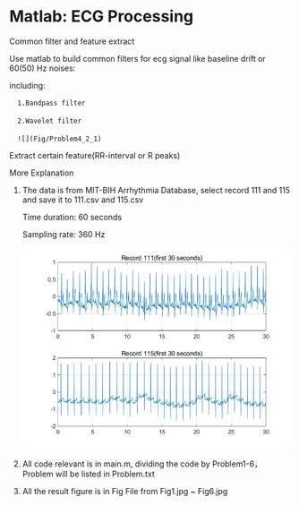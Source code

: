 # Matlab: ECG Processing
Common filter and feature extract

Use matlab to build common filters for ecg signal like baseline drift or 60(50) Hz noises:
    
  including:
    
      1.Bandpass filter
      
      2.Wavelet filter
      
      ![](Fig/Problem4_2_1)
      

      
Extract certain feature(RR-interval or R peaks)



More Explanation

1. The data is from MIT-BIH Arrhythmia Database, select record 111 and 115 and save it to 111.csv and 115.csv

    Time duration: 60 seconds
    
    Sampling rate: 360 Hz
    
    ![2 channel Signal](Fig/Problem1.jpg)
2. All code relevant is in main.m, dividing the code by Problem1-6，Problem will be listed in Problem.txt

3. All the result figure is in Fig File from Fig1.jpg ~ Fig6.jpg
 





